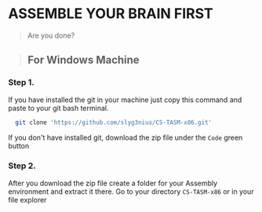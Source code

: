 # ASSEMBLE YOUR BRAIN FIRST

> Are you done?

> ## For Windows Machine

### Step 1.
If you have installed the git in your machine just copy this command and paste to your git bash terminal.
```bash 
  git clone 'https://github.com/slyg3nius/CS-TASM-x86.git'
```

If you don't have installed git, download the zip file under the 
`Code` green button

### Step 2.
After you download the zip file create a folder for your Assembly environment and extract it there. Go to your directory `CS-TASM-x86` or in your file explorer 